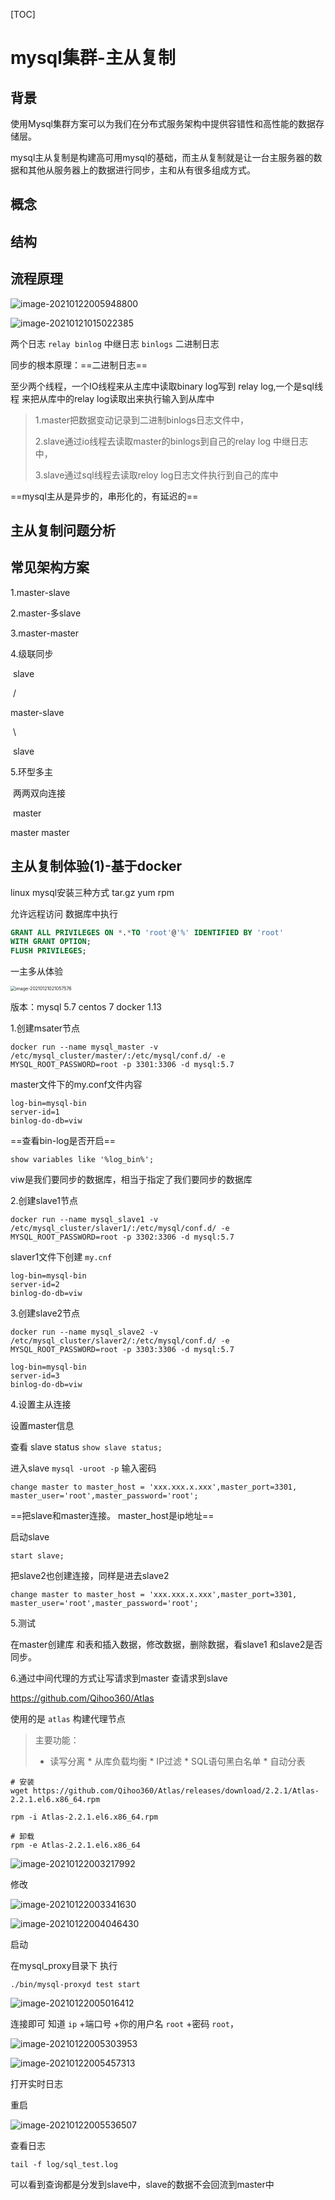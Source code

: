[TOC]



# mysql集群-主从复制



## 背景



​	使用Mysql集群方案可以为我们在分布式服务架构中提供容错性和高性能的数据存储层。

​	mysql主从复制是构建高可用mysql的基础，而主从复制就是让一台主服务器的数据和其他从服务器上的数据进行同步，主和从有很多组成方式。





## 概念



## 结构





## 流程原理

![image-20210122005948800](https://xiaoboblog-bucket.oss-cn-hangzhou.aliyuncs.com/blog/image-20210122005948800.png)

![image-20210121015022385](https://xiaoboblog-bucket.oss-cn-hangzhou.aliyuncs.com/blog/image-20210121015022385.png)

两个日志 `relay binlog` 中继日志  `binlogs`  二进制日志

同步的根本原理：==二进制日志==

至少两个线程，一个IO线程来从主库中读取binary log写到 relay log,一个是sql线程 来把从库中的relay log读取出来执行输入到从库中

> 1.master把数据变动记录到二进制binlogs日志文件中，
>
> 2.slave通过io线程去读取master的binlogs到自己的relay log 中继日志中，
>
> 3.slave通过sql线程去读取reloy log日志文件执行到自己的库中

==mysql主从是异步的，串形化的，有延迟的==



## 主从复制问题分析





## 常见架构方案



1.master-slave

2.master-多slave

3.master-master

4.级联同步

​				 slave

​				  /

master-slave

​				\

​				slave

5.环型多主

​			两两双向连接

​				master

master						master





## 主从复制体验(1)-基于docker

linux mysql安装三种方式 tar.gz  yum   rpm

允许远程访问 数据库中执行

```sql
GRANT ALL PRIVILEGES ON *.*TO 'root'@'%' IDENTIFIED BY 'root'
WITH GRANT OPTION;
FLUSH PRIVILEGES;
```

一主多从体验

<img src="https://xiaoboblog-bucket.oss-cn-hangzhou.aliyuncs.com/blog/image-20210121021057576.png" alt="image-20210121021057576" style="zoom:50%;" />

版本：mysql 5.7 centos 7 docker 1.13 

1.创建msater节点



```shell
docker run --name mysql_master -v /etc/mysql_cluster/master/:/etc/mysql/conf.d/ -e MYSQL_ROOT_PASSWORD=root -p 3301:3306 -d mysql:5.7
```

master文件下的my.conf文件内容

```
log-bin=mysql-bin
server-id=1
binlog-do-db=viw
```

==查看bin-log是否开启==

`show variables like '%log_bin%';`

viw是我们要同步的数据库，相当于指定了我们要同步的数据库

2.创建slave1节点

```shell
docker run --name mysql_slave1 -v /etc/mysql_cluster/slaver1/:/etc/mysql/conf.d/ -e MYSQL_ROOT_PASSWORD=root -p 3302:3306 -d mysql:5.7
```

slaver1文件下创建 `my.cnf`

```
log-bin=mysql-bin
server-id=2
binlog-do-db=viw
```



3.创建slave2节点

```shell
docker run --name mysql_slave2 -v /etc/mysql_cluster/slaver2/:/etc/mysql/conf.d/ -e MYSQL_ROOT_PASSWORD=root -p 3303:3306 -d mysql:5.7
```



```
log-bin=mysql-bin
server-id=3
binlog-do-db=viw
```



4.设置主从连接

设置master信息

查看 slave status  `show slave status;`

进入slave  `mysql -uroot -p` 输入密码

```
change master to master_host = 'xxx.xxx.x.xxx',master_port=3301,
master_user='root',master_password='root';
```

==把slave和master连接。 master_host是ip地址==

启动slave

`start slave;`



把slave2也创建连接，同样是进去slave2

```
change master to master_host = 'xxx.xxx.x.xxx',master_port=3301,
master_user='root',master_password='root';
```



5.测试

在master创建库 和表和插入数据，修改数据，删除数据，看slave1 和slave2是否同步。



6.通过中间代理的方式让写请求到master  查请求到slave

https://github.com/Qihoo360/Atlas



使用的是 `atlas` 构建代理节点

> 主要功能：
>
> * 读写分离
> \* 从库负载均衡
> \* IP过滤
> \* SQL语句黑白名单
> \* 自动分表



```
# 安装
wget https://github.com/Qihoo360/Atlas/releases/download/2.2.1/Atlas-2.2.1.el6.x86_64.rpm

rpm -i Atlas-2.2.1.el6.x86_64.rpm

# 卸载
rpm -e Atlas-2.2.1.el6.x86_64
```



![image-20210122003217992](https://xiaoboblog-bucket.oss-cn-hangzhou.aliyuncs.com/blog/image-20210122003217992.png)

修改  

![image-20210122003341630](https://xiaoboblog-bucket.oss-cn-hangzhou.aliyuncs.com/blog/image-20210122003341630.png)



![image-20210122004046430](https://xiaoboblog-bucket.oss-cn-hangzhou.aliyuncs.com/blog/image-20210122004046430.png)

启动

在mysql_proxy目录下 执行

`./bin/mysql-proxyd test start`

![image-20210122005016412](https://xiaoboblog-bucket.oss-cn-hangzhou.aliyuncs.com/blog/image-20210122005016412.png)

连接即可   知道 `ip` +端口号 +你的用户名 `root` +密码 `root`， 

![image-20210122005303953](https://xiaoboblog-bucket.oss-cn-hangzhou.aliyuncs.com/blog/image-20210122005303953.png)



![image-20210122005457313](https://xiaoboblog-bucket.oss-cn-hangzhou.aliyuncs.com/blog/image-20210122005457313.png)

打开实时日志

重启

![image-20210122005536507](https://xiaoboblog-bucket.oss-cn-hangzhou.aliyuncs.com/blog/image-20210122005536507.png)

查看日志

`tail -f log/sql_test.log`

可以看到查询都是分发到slave中，slave的数据不会回流到master中

